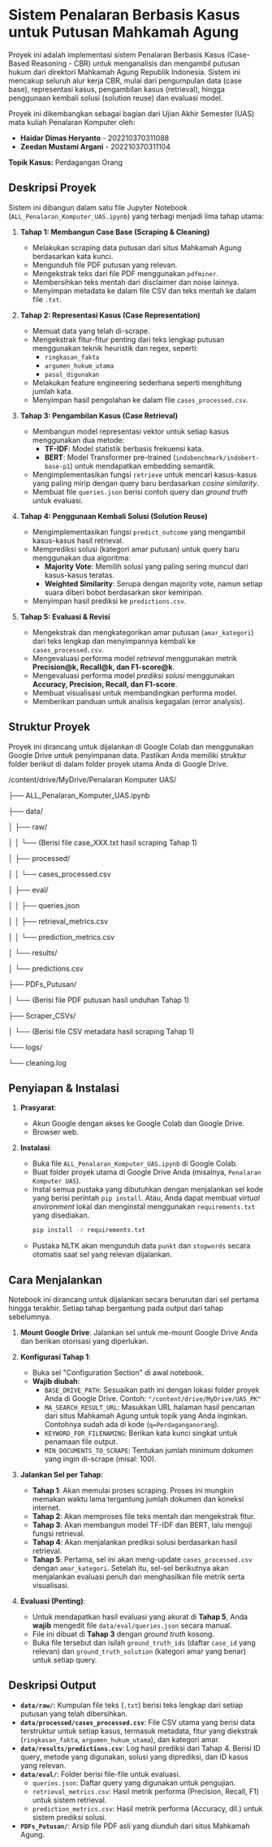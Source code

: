 # Sistem Penalaran Berbasis Kasus untuk Putusan Mahkamah Agung

Proyek ini adalah implementasi sistem Penalaran Berbasis Kasus (Case-Based Reasoning - CBR) untuk menganalisis dan mengambil putusan hukum dari direktori Mahkamah Agung Republik Indonesia. Sistem ini mencakup seluruh alur kerja CBR, mulai dari pengumpulan data (case base), representasi kasus, pengambilan kasus (retrieval), hingga penggunaan kembali solusi (solution reuse) dan evaluasi model.

Proyek ini dikembangkan sebagai bagian dari Ujian Akhir Semester (UAS) mata kuliah Penalaran Komputer oleh:
- **Haidar Dimas Heryanto** - 202210370311088
- **Zeedan Mustami Argani** - 202210370311104

**Topik Kasus:** Perdagangan Orang

## Deskripsi Proyek

Sistem ini dibangun dalam satu file Jupyter Notebook (`ALL_Penalaran_Komputer_UAS.ipynb`) yang terbagi menjadi lima tahap utama:

1.  **Tahap 1: Membangun Case Base (Scraping & Cleaning)**
    - Melakukan scraping data putusan dari situs Mahkamah Agung berdasarkan kata kunci.
    - Mengunduh file PDF putusan yang relevan.
    - Mengekstrak teks dari file PDF menggunakan `pdfminer`.
    - Membersihkan teks mentah dari disclaimer dan noise lainnya.
    - Menyimpan metadata ke dalam file CSV dan teks mentah ke dalam file `.txt`.

2.  **Tahap 2: Representasi Kasus (Case Representation)**
    - Memuat data yang telah di-scrape.
    - Mengekstrak fitur-fitur penting dari teks lengkap putusan menggunakan teknik heuristik dan regex, seperti:
      - `ringkasan_fakta`
      - `argumen_hukum_utama`
      - `pasal_digunakan`
    - Melakukan feature engineering sederhana seperti menghitung jumlah kata.
    - Menyimpan hasil pengolahan ke dalam file `cases_processed.csv`.

3.  **Tahap 3: Pengambilan Kasus (Case Retrieval)**
    - Membangun model representasi vektor untuk setiap kasus menggunakan dua metode:
      - **TF-IDF**: Model statistik berbasis frekuensi kata.
      - **BERT**: Model Transformer pre-trained (`indobenchmark/indobert-base-p1`) untuk mendapatkan embedding semantik.
    - Mengimplementasikan fungsi `retrieve` untuk mencari kasus-kasus yang paling mirip dengan query baru berdasarkan *cosine similarity*.
    - Membuat file `queries.json` berisi contoh query dan *ground truth* untuk evaluasi.

4.  **Tahap 4: Penggunaan Kembali Solusi (Solution Reuse)**
    - Mengimplementasikan fungsi `predict_outcome` yang mengambil kasus-kasus hasil retrieval.
    - Memprediksi solusi (kategori amar putusan) untuk query baru menggunakan dua algoritma:
      - **Majority Vote**: Memilih solusi yang paling sering muncul dari kasus-kasus teratas.
      - **Weighted Similarity**: Serupa dengan majority vote, namun setiap suara diberi bobot berdasarkan skor kemiripan.
    - Menyimpan hasil prediksi ke `predictions.csv`.

5.  **Tahap 5: Evaluasi & Revisi**
    - Mengekstrak dan mengkategorikan amar putusan (`amar_kategori`) dari teks lengkap dan menyimpannya kembali ke `cases_processed.csv`.
    - Mengevaluasi performa model *retrieval* menggunakan metrik **Precision@k, Recall@k, dan F1-score@k**.
    - Mengevaluasi performa model *prediksi solusi* menggunakan **Accuracy, Precision, Recall, dan F1-score**.
    - Membuat visualisasi untuk membandingkan performa model.
    - Memberikan panduan untuk analisis kegagalan (error analysis).

## Struktur Proyek

Proyek ini dirancang untuk dijalankan di Google Colab dan menggunakan Google Drive untuk penyimpanan data. Pastikan Anda memiliki struktur folder berikut di dalam folder proyek utama Anda di Google Drive.

/content/drive/MyDrive/Penalaran Komputer UAS/

├── ALL_Penalaran_Komputer_UAS.ipynb

├── data/

│   ├── raw/

│   │   └── (Berisi file case_XXX.txt hasil scraping Tahap 1)

│   ├── processed/

│   │   └── cases_processed.csv

│   ├── eval/

│   │   ├── queries.json

│   │   ├── retrieval_metrics.csv

│   │   └── prediction_metrics.csv

│   └── results/

│       └── predictions.csv

├── PDFs_Putusan/

│   └── (Berisi file PDF putusan hasil unduhan Tahap 1)

├── Scraper_CSVs/

│   └── (Berisi file CSV metadata hasil scraping Tahap 1)

└── logs/

└── cleaning.log


## Penyiapan & Instalasi

1.  **Prasyarat**:
    - Akun Google dengan akses ke Google Colab dan Google Drive.
    - Browser web.

2.  **Instalasi**:
    - Buka file `ALL_Penalaran_Komputer_UAS.ipynb` di Google Colab.
    - Buat folder proyek utama di Google Drive Anda (misalnya, `Penalaran Komputer UAS`).
    - Instal semua pustaka yang dibutuhkan dengan menjalankan sel kode yang berisi perintah `pip install`. Atau, Anda dapat membuat *virtual environment* lokal dan menginstal menggunakan `requirements.txt` yang disediakan.
      ```bash
      pip install -r requirements.txt
      ```
    - Pustaka NLTK akan mengunduh data `punkt` dan `stopwords` secara otomatis saat sel yang relevan dijalankan.

## Cara Menjalankan

Notebook ini dirancang untuk dijalankan secara berurutan dari sel pertama hingga terakhir. Setiap tahap bergantung pada output dari tahap sebelumnya.

1.  **Mount Google Drive**: Jalankan sel untuk me-mount Google Drive Anda dan berikan otorisasi yang diperlukan.

2.  **Konfigurasi Tahap 1**:
    - Buka sel "Configuration Section" di awal notebook.
    - **Wajib diubah**:
      - `BASE_DRIVE_PATH`: Sesuaikan path ini dengan lokasi folder proyek Anda di Google Drive. Contoh: `"/content/drive/MyDrive/UAS_PK"`
      - `MA_SEARCH_RESULT_URL`: Masukkan URL halaman hasil pencarian dari situs Mahkamah Agung untuk topik yang Anda inginkan. Contohnya sudah ada di kode (`q=Perdaganganorang`).
      - `KEYWORD_FOR_FILENAMING`: Berikan kata kunci singkat untuk penamaan file output.
      - `MIN_DOCUMENTS_TO_SCRAPE`: Tentukan jumlah minimum dokumen yang ingin di-scrape (misal: 100).

3.  **Jalankan Sel per Tahap**:
    - **Tahap 1**: Akan memulai proses scraping. Proses ini mungkin memakan waktu lama tergantung jumlah dokumen dan koneksi internet.
    - **Tahap 2**: Akan memproses file teks mentah dan mengekstrak fitur.
    - **Tahap 3**: Akan membangun model TF-IDF dan BERT, lalu menguji fungsi retrieval.
    - **Tahap 4**: Akan menjalankan prediksi solusi berdasarkan hasil retrieval.
    - **Tahap 5**: Pertama, sel ini akan meng-update `cases_processed.csv` dengan `amar_kategori`. Setelah itu, sel-sel berikutnya akan menjalankan evaluasi penuh dan menghasilkan file metrik serta visualisasi.

4.  **Evaluasi (Penting)**:
    - Untuk mendapatkan hasil evaluasi yang akurat di **Tahap 5**, Anda **wajib** mengedit file `data/eval/queries.json` secara manual.
    - File ini dibuat di **Tahap 3** dengan *ground truth* kosong.
    - Buka file tersebut dan isilah `ground_truth_ids` (daftar `case_id` yang relevan) dan `ground_truth_solution` (kategori amar yang benar) untuk setiap query.

## Deskripsi Output

-   **`data/raw/`**: Kumpulan file teks (`.txt`) berisi teks lengkap dari setiap putusan yang telah dibersihkan.
-   **`data/processed/cases_processed.csv`**: File CSV utama yang berisi data terstruktur untuk setiap kasus, termasuk metadata, fitur yang diekstrak (`ringkasan_fakta`, `argumen_hukum_utama`), dan kategori amar.
-   **`data/results/predictions.csv`**: Log hasil prediksi dari Tahap 4. Berisi ID query, metode yang digunakan, solusi yang diprediksi, dan ID kasus yang relevan.
-   **`data/eval/`**: Folder berisi file-file untuk evaluasi.
    - `queries.json`: Daftar query yang digunakan untuk pengujian.
    - `retrieval_metrics.csv`: Hasil metrik performa (Precision, Recall, F1) untuk sistem retrieval.
    - `prediction_metrics.csv`: Hasil metrik performa (Accuracy, dll.) untuk sistem prediksi solusi.
-   **`PDFs_Putusan/`**: Arsip file PDF asli yang diunduh dari situs Mahkamah Agung.
